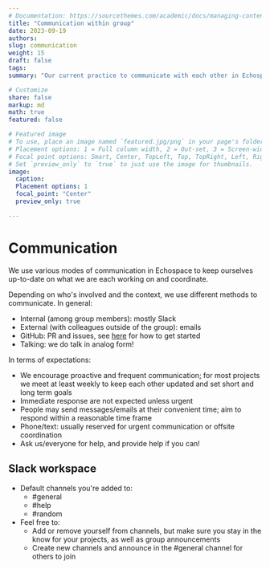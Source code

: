 ```yaml
---
# Documentation: https://sourcethemes.com/academic/docs/managing-content/
title: "Communication within group"
date: 2023-09-19
authors: 
slug: communication
weight: 15
draft: false
tags: 
summary: "Our current practice to communicate with each other in Echospace"

# Customize
share: false
markup: md
math: true
featured: false

# Featured image
# To use, place an image named `featured.jpg/png` in your page's folder.
# Placement options: 1 = Full column width, 2 = Out-set, 3 = Screen-width
# Focal point options: Smart, Center, TopLeft, Top, TopRight, Left, Right, BottomLeft, Bottom, BottomRight
# Set `preview_only` to `true` to just use the image for thumbnails.
image:
  caption:
  Placement options: 1
  focal_point: "Center"
  preview_only: true

---
```


# Communication

We use various modes of communication in Echospace to keep ourselves up-to-date on what we are each working on and coordinate.

Depending on who's involved and the context, we use different methods to communicate. In general:
- Internal (among group members): mostly Slack
- External (with colleagues outside of the group): emails
- GitHub: PR and issues, see [here](./compute-git.md) for how to get started
- Talking: we do talk in analog form!

In terms of expectations:
- We encourage proactive and frequent communication; for most projects we meet at least weekly to keep each other updated and set short and long term goals
- Immediate response are not expected unless urgent
- People may send messages/emails at their convenient time; aim to respond within a reasonable time frame
- Phone/text: usually reserved for urgent communication or offsite coordination
- Ask us/everyone for help, and provide help if you can!


## Slack workspace
- Default channels you're added to:
    - #general
    - #help
    - #random
- Feel free to:
    - Add or remove yourself from channels, but make sure you stay in the know for your projects, as well as group announcements
    - Create new channels and announce in the #general channel for others to join